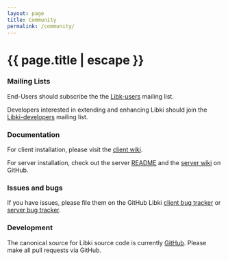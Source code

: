 ```yaml
---
layout: page
title: Community
permalink: /community/
---
```


<h1 class="page-title">{{ page.title | escape }}</h1>

<div class="section">
    <h3>Mailing Lists</h3>
    <p>
        End-Users should subscribe the the <a href="https://lists.sourceforge.net/lists/listinfo/libki-users">Libk-users</a> mailing list.
    </p>
    <p>
        Developers interested in extending and enhancing Libki should join the <a href="https://lists.sourceforge.net/lists/listinfo/libki-developers">Libki-developers</a> mailing list.
    </p>
</div>

<div class="divider"></div>

<div class="section">
    <h3>Documentation</h3>
    <p>
        For client installation, please visit the <a href="https://github.com/Libki/libki-client/wiki">client wiki</a>.
    </p>
    <p>
        For server installation, check out the server <a href="https://github.com/Libki/libki-server/blob/master/README.md">README</a> and the <a href="https://github.com/Libki/libki-server/wiki">server wiki</a> on GitHub.
    </p>
</div>

<div class="divider"></div>

<div class="section">
    <h3>Issues and bugs</h3>
    <p>
        If you have issues, please file them on the GitHub Libki <a href="https://github.com/Libki/libki-client/issues">client bug tracker</a> or <a href="https://github.com/Libki/libki-server/issues">server bug tracker</a>.
    </p>
</div>

<div class="divider"></div>

<div class="section">
    <h3>Development</h3>
    <p>
        The canonical source for Libki source code is currently <a href="https://github.com/Libki">GitHub</a>. Please make all pull requests via GitHub.
    </p>
</div>


